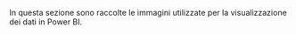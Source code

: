 In questa sezione sono raccolte le immagini utilizzate per la visualizzazione dei dati in Power BI.
